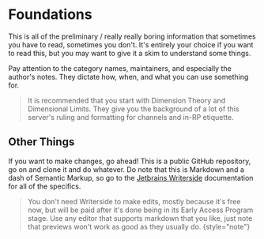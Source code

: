 # Foundations

This is all of the preliminary / really really boring information that sometimes you have to read, sometimes you don't.
It's entirely your choice if you want to read this, but you may want to give it a skim to understand some things.

Pay attention to the category names, maintainers, and especially the author's notes.
They dictate how, when, and what you can use something for.

> It is recommended that you start with Dimension Theory and Dimensional Limits.
They give you the background of a lot of this server's ruling and formatting for channels and in-RP etiquette.

## Other Things

If you want to make changes, go ahead!
This is a public GitHub repository, go on and clone it and do whatever.
Do note that this is Markdown and a dash of Semantic Markup, so go to the
[Jetbrains Writerside](https://www.jetbrains.com/help/writerside/discover-writerside.html)
documentation for all of the specifics.

> You don't need Writerside to make edits, mostly because it's free now, but will be paid after it's done being in its Early Access Program stage.
Use any editor that supports markdown that you like, just note that previews won't work as good as they usually do.
{style="note"}